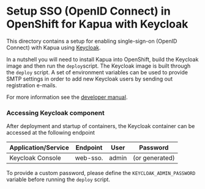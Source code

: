 # Setup SSO (OpenID Connect) in OpenShift for Kapua with Keycloak

This directory contains a setup for enabling single-sign-on (OpenID Connect) with Kapua
using [Keycloak](http://www.keycloak.org/).

In a nutshell you will need to install Kapua into OpenShift, build the Keycloak image and then run the `deploy`script.
The Keycloak image is built through the `deploy` script.
A set of environment variables can be used to provide SMTP settings in order to add new Keycloak users by 
sending out registration e-mails.

For more information see the [developer manual](https://download.eclipse.org/kapua/docs/develop/developer-guide/en/sso.html).

### Accessing Keycloak component

After deployment and startup of containers, the Keycloak container can be accessed at the following endpoint

| Application/Service | Endpoint                           | User  | Password                       | 
|---------------------|------------------------------------|-------|--------------------------------|
| Keycloak Console    | web-sso.<openshift-default-domain> | admin | <user-provided> (or generated) | 

To provide a custom password, please define the `KEYCLOAK_ADMIN_PASSWORD` variable before running the `deploy` script.
